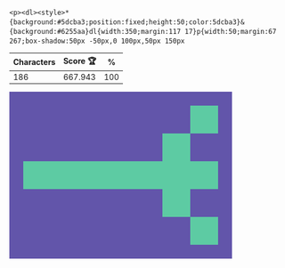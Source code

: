 `<p><dl><style>*{background:#5dcba3;position:fixed;height:50;color:5dcba3}&{background:#6255aa}dl{width:350;margin:117 17}p{width:50;margin:67 267;box-shadow:50px -50px,0 100px,50px 150px`

| Characters | Score 🏆 | %   |
| ---------- | -------- | --- |
| 186        | 667.943  | 100 |

![](/2025/Apr2025/24/20250424.png)
